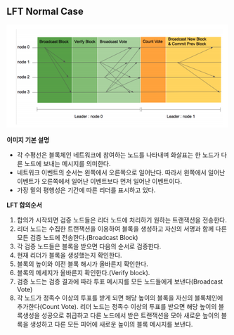 ## LFT Normal Case

![LFT Normal Case](images/LFT_Normal_Process.png)

**이미지 기본 설명**
* 각 수평선은 블록체인 네트워크에 참여하는 노드를 나타내며 화살표는 한 노드가 다른 노드에 보내는 메시지를 의미한다.
* 네트워크 이벤트의 순서는 왼쪽에서 오른쪽으로 일어난다. 따라서 왼쪽에서 일어난 이벤트가 오른쪽에서 일어난 이벤트보다 먼저 일어난 이벤트이다.
* 가장 밑의 평행성은 기간에 따른 리더를 표시하고 있다.

**LFT 합의순서**
1. 합의가 시작되면 검증 노드들은 리더 노드에 처리하기 원하는 트랜잭션을 전송한다.
2. 리더 노드는 수집한 트랜잭션을 이용하여 블록을 생성하고 자신의 서명과 함께 다른 모든 검증 노드에 전송한다.(Broadcast Block)
3. 각 검증 노드들은 블록을 받으면 다음의 순서로 검증한다.
  1. 현재 리더가 블록을 생성했는지 확인한다.
  2. 블록의 높이와 이전 블록 해시가 올바른지 확인한다.
  3. 블록의 메세지가 올바른지 확인한다.(Verify block).
  4. 검증 노드는 검증 결과에 따라 투표 메시지를 모든 노드들에게 보낸다(Broadcast Vote)
  5. 각 노드가 정족수 이상의 투표를 받게 되면 해당 높이의 블록을 자신의 블록체인에 추가한다(Count Vote). 리더 노드는 정족수 이상의 투표를 받으면 해당 높이의 블록생성을 성공으로 취급하고 다른 노드에서 받은 트랜잭션을 모아 새로운 높이의 블록을 생성하고 다른 모든 피어에 새로운 높이의 블록 메시지를 보낸다.
